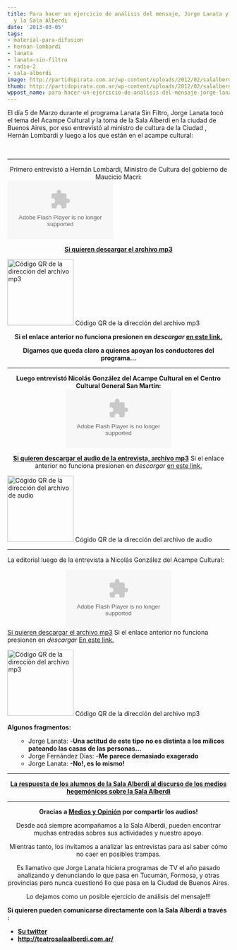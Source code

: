 ```yaml
---
title: Para hacer un ejercicio de análisis del mensaje, Jorge Lanata y el Acampe Cultural
  y la Sala Alberdi
date: '2013-03-05'
tags:
- material-para-difusion
- hernan-lombardi
- lanata
- lanata-sin-filtro
- radio-2
- sala-alberdi
image: http://partidopirata.com.ar/wp-content/uploads/2012/02/salalberdi.jpg
thumb: http://partidopirata.com.ar/wp-content/uploads/2012/02/salalberdi-150x150.jpg
wppost_name: para-hacer-un-ejercicio-de-analisis-del-mensaje-jorge-lanata-y-el-acampe-cultural-y-la-sala-alberdi
---
```


El día 5 de Marzo durante el programa Lanata Sin Filtro, Jorge Lanata tocó el tema del Acampe Cultural y la toma de la Sala Alberdi en la ciudad de Buenos Aires, por eso entrevistó al ministro de cultura de la Ciudad , Hernán Lombardi y luego a los que están en el acampe cultural:

&nbsp;

<hr />

<center>
Primero entrevistó a Hernán Lombardi, Ministro de Cultura del gobierno de Maucicio Macri:</center><object id="player1841082" width="240" height="133" classid="clsid:d27cdb6e-ae6d-11cf-96b8-444553540000" codebase="http://download.macromedia.com/pub/shockwave/cabs/flash/swflash.cab#version=6,0,40,0"><param name="AllowScriptAccess" value="always" /><param name="allowFullScreen" value="true" /><param name="wmode" value="transparent" /><param name="src" value="http://www.ivoox.com/playerivoox_ee_1841082_1.html" /><param name="allowfullscreen" value="true" /><param name="allowscriptaccess" value="always" /><embed id="player1841082" width="240" height="133" type="application/x-shockwave-flash" src="http://www.ivoox.com/playerivoox_ee_1841082_1.html" AllowScriptAccess="always" allowFullScreen="true" wmode="transparent" allowfullscreen="true" allowscriptaccess="always" /></object>
<p style="text-align: center;"><strong><a href="http://www.ivoox.com/lanata-sin-filatro-entrevista-a-hernan-lombardi_md_1841082_1.mp3" target="_blank">Si quieren descargar el archivo mp3</a></strong></p>


<a href="http://partidopirata.com.ar/wp-content/uploads/2013/03/chart.png"><img class="size-full wp-image-8635" alt="Código QR de la dirección del archivo mp3" src="http://partidopirata.com.ar/wp-content/uploads/2013/03/chart.png" width="150" height="150" /></a> Código QR de la dirección del archivo mp3

<p style="text-align: center;"><strong>Si el enlace anterior no funciona presionen en <i>descargar</i> <a href="http://www.ivoox.com/lanata-sin-filatro-entrevista-a-hernan-lombardi-audios-mp3_rf_1841082_1.html" target="_blank">en este link.</a></strong></p>
<p style="text-align: center;"><strong>Digamos que queda claro a quienes apoyan los conductores del programa...</strong></p>


<hr />

<center></center><center><strong>Luego entrevistó Nicolás González del Acampe Cultural en el Centro Cultural General San Martín:</strong></center><center></center><center>
<object id="player1841053" width="240" height="133" classid="clsid:d27cdb6e-ae6d-11cf-96b8-444553540000" codebase="http://download.macromedia.com/pub/shockwave/cabs/flash/swflash.cab#version=6,0,40,0"><param name="AllowScriptAccess" value="always" /><param name="allowFullScreen" value="true" /><param name="wmode" value="transparent" /><param name="src" value="http://www.ivoox.com/playerivoox_ee_1841053_1.html" /><param name="allowfullscreen" value="true" /><param name="allowscriptaccess" value="always" /><embed id="player1841053" width="240" height="133" type="application/x-shockwave-flash" src="http://www.ivoox.com/playerivoox_ee_1841053_1.html" AllowScriptAccess="always" allowFullScreen="true" wmode="transparent" allowfullscreen="true" allowscriptaccess="always" /></object></center>
<p style="text-align: center;"><strong><a href="http://www.ivoox.com/entrevista-a-estan-haciendo-acampe_md_1841053_1.mp3" target="_blank">Si quieren descargar el audio de la entrevista, archivo mp3</a></strong>
Si el enlace anterior no funciona presionen en <i>descargar</i> <a href="http://www.ivoox.com/entrevista-a-estan-haciendo-acampe-audios-mp3_rf_1841053_1.html">en este link.</a></p>


<a href="http://partidopirata.com.ar/wp-content/uploads/2013/03/chart1.png"><img class="size-full wp-image-8636" alt="Cógido QR de la dirección del archivo de audio" src="http://partidopirata.com.ar/wp-content/uploads/2013/03/chart1.png" width="150" height="150" /></a> Cógido QR de la dirección del archivo de audio


<hr />

La editorial luego de la entrevista a Nicolás González del Acampe Cultural:

<center>
<object id="player1842059" width="240" height="133" classid="clsid:d27cdb6e-ae6d-11cf-96b8-444553540000" codebase="http://download.macromedia.com/pub/shockwave/cabs/flash/swflash.cab#version=6,0,40,0"><param name="AllowScriptAccess" value="always" /><param name="allowFullScreen" value="true" /><param name="wmode" value="transparent" /><param name="src" value="http://www.ivoox.com/playerivoox_ee_1842059_1.html" /><param name="allowfullscreen" value="true" /><param name="allowscriptaccess" value="always" /><embed id="player1842059" width="240" height="133" type="application/x-shockwave-flash" src="http://www.ivoox.com/playerivoox_ee_1842059_1.html" AllowScriptAccess="always" allowFullScreen="true" wmode="transparent" allowfullscreen="true" allowscriptaccess="always" /></object></center><a href="http://www.ivoox.com/editorial-sobre-toma-sala-alberdi_md_1842059_1.mp3" target="_blank">Si quieren descargar el archivo mp3</a>
Si el enlace anterior no funciona presionen en <i>descargar</i> <a href="http://www.ivoox.com/editorial-sobre-toma-sala-alberdi-audios-mp3_rf_1842059_1.html" target="_blank">En este link.</a>

<a href="http://partidopirata.com.ar/wp-content/uploads/2013/03/chart2.png"><img class="size-full wp-image-8640" alt="Código QR de la dirección del archivo mp3" src="http://partidopirata.com.ar/wp-content/uploads/2013/03/chart2.png" width="150" height="150" /></a> Código QR de la dirección del archivo mp3


<strong>Algunos fragmentos:</strong>
<ul>
<ul>
	<li>Jorge Lanata:
-<strong>Una actitud de este tipo no es distinta a los milicos pateando las casas de las personas...</strong></li>
	<li>Jorge Fernández Días:
-<strong>Me parece demasiado exagerado</strong></li>
	<li>Jorge Lanata:
<strong>-No!, es lo mismo!</strong></li>
</ul>
</ul>

<hr />
<p style="text-align: center;"><strong><a href="http://partidopirata.com.ar/8643/sala-alberdi-el-discurso-de-los-medios-hegemonicos-deformacion-y-desinformacion">La respuesta de los alumnos de la Sala Alberdi al discurso de los medios hegemónicos sobre la Sala Alberdi</a></strong></p>


<hr />
<p style="text-align: center;"><strong>Gracias a <a href="http://www.plazademayo.com/mediosyopinion/" target="_blank">Medios y Opinión</a> por compartir los audios!</strong></p>
<p style="text-align: center;">Desde acá siempre acompañamos a la Sala Alberdi, pueden encontrar muchas entradas sobres sus actividades y nuestro apoyo.</p>
<p style="text-align: center;">Mientras tanto, los invitamos a analizar las entrevistas para así saber cómo no caer en posibles trampas.</p>
<p style="text-align: center;">Es llamativo que Jorge Lanata hiciera programas de TV el año pasado analizando y denunciando lo que pasa en Tucumán, Formosa, y otras provincias pero nunca cuestionó llo que pasa en la Ciudad de Buenos Aires.</p>
<p style="text-align: center;">Lo dejamos como un posible ejercicio de análisis del mensaje!!!</p>
<strong>Si quieren pueden comunicarse directamente con la Sala Alberdi a través :</strong>
<ul>
	<li><strong> <a href="https://twitter.com/salaalberdi" target="_blank">Su twitter</a></strong></li>
	<li><strong><a href="http://teatrosalaalberdi.com.ar/" target="_blank" rel="me nofollow">http://teatrosalaalberdi.com.ar/ </a></strong></li>
</ul>
